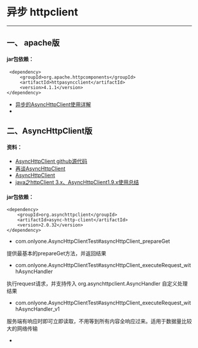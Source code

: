 # 异步 httpclient
---

## 一、 apache版

#### jar包依赖：

```
 <dependency>
     <groupId>org.apache.httpcomponents</groupId>
     <artifactId>httpasyncclient</artifactId>
     <version>4.1.1</version>
</dependency>
```

* [异步的AsyncHttpClient使用详解](https://blog.csdn.net/angjunqiang/article/details/55259170)
* 

## 二、AsyncHttpClient版

#### 资料：

* [AsyncHttpClient github源代码](https://github.com/AsyncHttpClient/async-http-client)
* [再谈AsyncHttpClient](http://hongjiang.info/asynchttpclient-v2-0-readtimeout-bug/)
* [AsyncHttpClient](https://github.com/scruffyfox/AsyncHttpClient)
* [java之httpClient 3.x、AsyncHttpClient1.9.x使用总结](https://www.cnblogs.com/xiaoMzjm/p/4564540.html)

#### jar包依赖：

```
<dependency>
	<groupId>org.asynchttpclient</groupId>
	<artifactId>async-http-client</artifactId>
	<version>2.0.32</version>
</dependency>
```

* com.onlyone.AsyncHttpClientTest#asyncHttpClient_prepareGet

提供最基本的prepareGet方法，并返回结果

* com.onlyone.AsyncHttpClientTest#asyncHttpClient_executeRequest_withAsyncHandler

执行request请求，并支持传入 org.asynchttpclient.AsyncHandler 自定义处理结果

* com.onlyone.AsyncHttpClientTest#asyncHttpClient_executeRequest_withAsyncHandler_v1

服务端有响应时即可立即读取，不用等到所有内容全响应过来。适用于数据量比较大的网络传输

* 